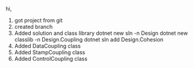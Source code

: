 hi, 
1. got project from git
2. created branch
3. Added solution and class library
     dotnet new sln -n Design
     dotnet new classlib -n Design.Coupling
    dotnet sln add Design.Cohesion
4. Added DataCoupling class
5. Added StampCoupling class
6. Added ControlCoupling class